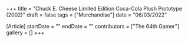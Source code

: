 +++
title = "Chuck E. Cheese Limited Edition Coca-Cola Plush Prototype (2002)"
draft = false
tags = ["Merchandise"]
date = "06/03/2022"

[Article]
startDate = ""
endDate = ""
contributors = ["The 64th Gamer"]
gallery = []
+++
